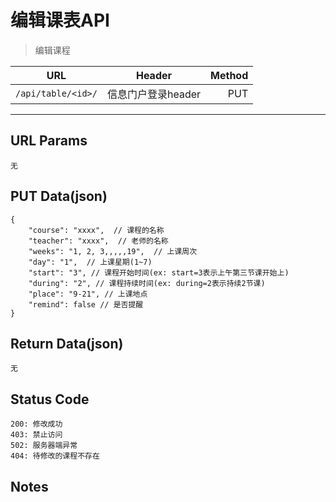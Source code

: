 # 编辑课表API

> 编辑课程

| URL |  Header | Method |
| ------------- |:-------------:| -----:|
| ```/api/table/<id>/``` | 信息门户登录header | PUT |

<hr/>

## URL Params

    无

##  PUT Data(json)

    {
        "course": "xxxx",  // 课程的名称
        "teacher": "xxxx",  // 老师的名称
        "weeks": "1, 2, 3,,,,,19",  // 上课周次
        "day": "1",  // 上课星期(1~7)
        "start": "3", // 课程开始时间(ex: start=3表示上午第三节课开始上)
        "during": "2", // 课程持续时间(ex: during=2表示持续2节课)
        "place": "9-21", // 上课地点
        "remind": false // 是否提醒
    }

## Return Data(json)

    无

## Status Code

    200: 修改成功
    403: 禁止访问
    502: 服务器端异常
    404: 待修改的课程不存在

## Notes
